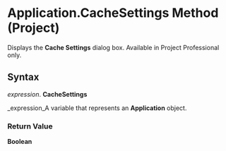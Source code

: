 
# Application.CacheSettings Method (Project)

Displays the  **Cache Settings** dialog box. Available in Project Professional only.


## Syntax

 _expression_. **CacheSettings**

 _expression_A variable that represents an  **Application** object.


### Return Value

 **Boolean**

